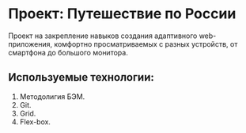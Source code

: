 # Проект: Путешествие по России

Проект на закрепление навыков создания адаптивного web-приложения, комфортно просматриваемых  с разных устройств, от смартфона до большого монитора.

## Используемые технологии:
1. Методолигия БЭМ.
2. Git.
3. Grid.
4. Flex-box.